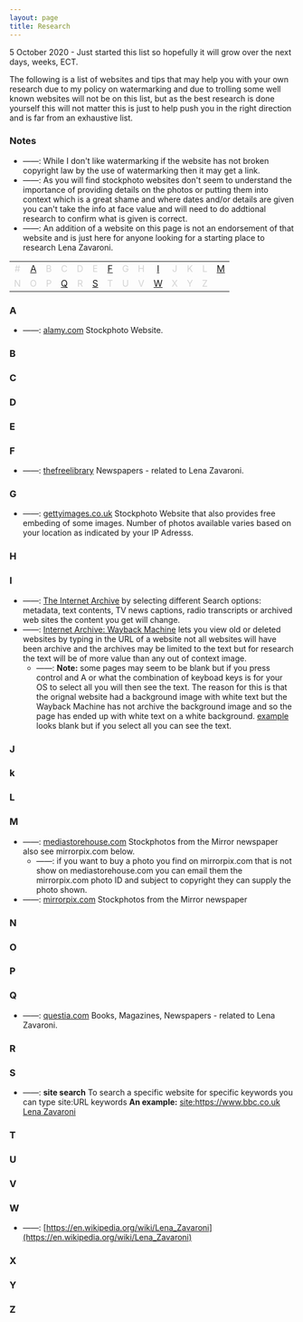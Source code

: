 ```yaml
---
layout: page
title: Research
---
```


5 October 2020 - Just started this list so hopefully it will grow over the next days, weeks, ECT.

The following is a list of websites and tips that may help you with your own research due to my policy on watermarking and due to trolling some well known websites will not be on this list, but as the best research is done yourself this will not matter this is just to help push you in the right direction and is far from an exhaustive list.

### Notes
* ——: While I don't like watermarking if the website has not broken copyright law by the use of watermarking then it may get a link.
* ——: As you will find stockphoto websites don't seem to understand the importance of providing details on the photos or putting them into context which is a great shame and where dates and/or details are given you can't take the info at face value and will need to do addtional research to confirm what is given is correct.
* ——: An addition of a website on this page is not an endorsement of that website and is just here for anyone looking for a starting place to research Lena Zavaroni.

<table style="width:100%;text-align:center;color:#d3d3d3;">
<tr><td>#</td><td><a href="#a" title="Jump To">A</a></td><td>B</td><td>C</td><td>D</td><td>E</td><td><a href="#f" title="Jump To">F</a></td><td>G</td><td>H</td><td><a href="#i" title="Jump To">I</a></td><td>J</td><td>K</td><td>L</td><td><a href="#m" title="Jump To">M</a></td></tr>
<tr><td>N</td><td>O</td><td>P</td><td><a href="#q" title="Jump To">Q</a></td><td>R</td><td><a href="#s" title="Jump To">S</a></td><td>T</td><td>U</td><td>V</td><td><a href="#w" title="Jump To">W</a></td><td>X</td><td>Y</td><td>Z</td><td></td></tr>
</table>

### #

### A
* ——: [alamy.com](https://www.alamy.com/search.html?CreativeOn=1&adv=1&ag=0&all=1&creative=&et=0x000000000000000000000&vp=0&loc=0&qt=Lena%20Zavaroni&qn=&lic=6&lic=1&imgt=0&archive=1&dtfr=&dtto=&hc=&selectdate=&size=0xFF&aqt=&epqt=&oqt=&nqt=&gtype=0) Stockphoto Website.


### B

### C

### D

### E

### F
* ——: [thefreelibrary](https://www.thefreelibrary.com/_/search/Search.aspx?SearchBy=0&q=lena+zavaroni&Search=Search&By=0) Newspapers - related to Lena Zavaroni.

### G
* ——: [gettyimages.co.uk](https://www.gettyimages.co.uk/photos/lena-zavaroni?family=editorial&phrase=Lena%20Zavaroni&sort=best#license) Stockphoto Website that also provides free embeding of some images. Number of photos available varies based on your location as indicated by your IP Adresss.

### H

### I
* ——: [The Internet Archive](https://archive.org/search.php?query=Lena%20Zavaroni) by selecting different Search options: metadata, text contents, TV news captions, radio transcripts or archived web sites the content you get will change.
* ——: [Internet Archive: Wayback Machine](https://archive.org/web/) lets you view old or deleted websites by typing in the URL of a website not all websites will have been archive and the archives may be limited to the text but for research the text will be of more value than any out of context image.
   * ——: **Note:** some pages may seem to be blank but if you press control and A or what the combination of keyboad keys is for your OS to select all you will then see the text. The reason for this is that the orignal website had a background image with white text but the Wayback Machine has not archive the background image and so the page has ended up with white text on a white background. [example](https://web.archive.org/web/20140410193639/http://www.cchr-london.org/lena-zavaroni/) looks blank but if you select all you can see the text.

### J

### k

### L

### M
* ——: [mediastorehouse.com](https://www.mediastorehouse.com/dmcs-search.html?find=Lena+Zavaroni) Stockphotos from the Mirror newspaper also see mirrorpix.com below.
   * ——: if you want to buy a photo you find on mirrorpix.com that is not show on mediastorehouse.com you can email them the mirrorpix.com photo ID and subject to copyright they can supply the photo shown.
* ——: [mirrorpix.com](https://www.mirrorpix.com/?77747130448317740800) Stockphotos from the Mirror newspaper

### N

### O

### P

### Q
* ——: [questia.com](https://www.questia.com/searchglobal#!/?keywords=lena%20zavaroni!AllWords&pageNumber=1&mediaType=books) Books, Magazines, Newspapers - related to Lena Zavaroni.

### R

### S
* ——: **site search** To search a specific website for specific keywords you can type site:URL keywords **An example:** [site:https://www.bbc.co.uk Lena Zavaroni](https://www.google.com/search?newwindow=1&sxsrf=ALeKk02YRWPJs1dtRO3zqjBZlg_tHoOxYQ%3A1601898345057&ei=aQd7X8yCA6Sj1fAPv7e22Ao&q=site%3Ahttps%3A%2F%2Fwww.bbc.co.uk%2F+Lena+Zavaroni&oq=site%3Ahttps%3A%2F%2Fwww.bbc.co.uk%2F+Lena+Zavaroni&gs_lcp=CgZwc3ktYWIQAzoECAAQR1C7qAlY-dUMYIndDGgBcAN4AIABkQGIAeYBkgEDMS4xmAEAoAECoAEBqgEHZ3dzLXdpesgBCMABAQ&sclient=psy-ab&ved=0ahUKEwiM28qusJ3sAhWkURUIHb-bDasQ4dUDCA0&uact=5)

### T

### U

### V

### W
* ——: [https://en.wikipedia.org/wiki/Lena_Zavaroni](https://en.wikipedia.org/wiki/Lena_Zavaroni)

### X

### Y

### Z

<div style="width:100%; height:300px;"></div>


